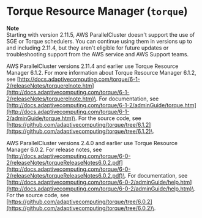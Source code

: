# Torque Resource Manager \(`torque`\)<a name="schedulers.torque"></a>

**Note**  
Starting with version 2\.11\.5, AWS ParallelCluster doesn't support the use of SGE or Torque schedulers\. You can continue using them in versions up to and including 2\.11\.4, but they aren't eligible for future updates or troubleshooting support from the AWS service and AWS Support teams\.

AWS ParallelCluster versions 2\.11\.4 and earlier use Torque Resource Manager 6\.1\.2\. For more information about Torque Resource Manager 6\.1\.2, see [http://docs.adaptivecomputing.com/torque/6-1-2/releaseNotes/torquerelnote.htm](http://docs.adaptivecomputing.com/torque/6-1-2/releaseNotes/torquerelnote.htm)\. For documentation, see [http://docs.adaptivecomputing.com/torque/6-1-2/adminGuide/torque.htm](http://docs.adaptivecomputing.com/torque/6-1-2/adminGuide/torque.htm)\. For the source code, see [https://github.com/adaptivecomputing/torque/tree/6.1.2](https://github.com/adaptivecomputing/torque/tree/6.1.2)\.

AWS ParallelCluster versions 2\.4\.0 and earlier use Torque Resource Manager 6\.0\.2\. For release notes, see [http://docs.adaptivecomputing.com/torque/6-0-2/releaseNotes/torqueReleaseNotes6.0.2.pdf](http://docs.adaptivecomputing.com/torque/6-0-2/releaseNotes/torqueReleaseNotes6.0.2.pdf)\. For documentation, see [http://docs.adaptivecomputing.com/torque/6-0-2/adminGuide/help.htm](http://docs.adaptivecomputing.com/torque/6-0-2/adminGuide/help.htm)\. For the source code, see [https://github.com/adaptivecomputing/torque/tree/6.0.2](https://github.com/adaptivecomputing/torque/tree/6.0.2)\.